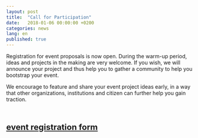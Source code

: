 ```yaml
---
layout: post
title:  "Call for Participation"
date:   2018-01-06 00:00:00 +0200
categories: news
lang: en
published: true
---
```


Registration for event proposals is now open. During the warm-up period,
ideas and projects in the making are very welcome. If you wish, we will announce your project
and thus help you to gather a community to help you bootstrap your event.

We encourage to feature and share your event project ideas early, in a way that other
organizations, institutions and citizen can further help you gain traction.

<br>
<p>
<p style="font-size: 22px"><strong>
<a href="https://goo.gl/forms/squpuIoTCzXE7F9y1">event registration form</a>
</strong></p>
</p>
<br><br>
